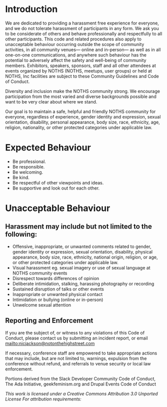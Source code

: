 # Introduction

We are dedicated to providing a harassment­ free experience for everyone, and we do not tolerate harassment of participants in any form. We ask you to be considerate of others and behave professionally and respectfully to all other participants. This code and related procedures also apply to unacceptable behaviour occurring outside the scope of community activities, in all community venues— online and in-person— as well as in all one-on-one communications, and anywhere such behaviour has the potential to adversely affect the safety and well-being of community members. Exhibitors, speakers, sponsors, staff and all other attendees at events organized by NOTHS (NOTHS, meetups, user groups) or held at NOTHS, Inc facilities are subject to these Community Guidelines and Code of Conduct.

Diversity and inclusion make the NOTHS community strong. We encourage participation from the most varied and diverse backgrounds possible and want to be very clear about where we stand.

Our goal is to maintain a safe, helpful and friendly NOTHS community for everyone, regardless of experience, gender identity and expression, sexual orientation, disability, personal appearance, body size, race, ethnicity, age, religion, nationality, or other protected categories under applicable law.

# Expected Behaviour

* Be professional.
* Be responsible.
* Be welcoming.
* Be kind.
* Be respectful of other viewpoints and ideas.
* Be supportive and look out for each other.

# Unacceptable Behaviour

## Harassment may include but not limited to the following:

* Offensive, inappropriate, or unwanted comments related to gender, gender identity or expression, sexual orientation, disability, physical appearance, body size, race, ethnicity, national origin, religion, or age, or other protected categories under applicable law.
* Visual harassment eg. sexual imagery or use of sexual language at NOTHS community events
* Disrespect towards differences of opinion
* Deliberate intimidation, stalking, harassing photography or recording
* Sustained disruption of talks or other events
* Inappropriate or unwanted physical contact
* Intimidation or bullying (online or in-person)
* Unwelcome sexual attention

## Reporting and Enforcement

If you are the subject of, or witness to any violations of this Code of Conduct, please contact us by submitting an incident report, or email <mailto:nicjackson@notonthehighstreet.com>

If necessary, conference staff are empowered to take appropriate actions that may include, but are not limited to, warnings, expulsion from the conference without refund, and referrals to venue security or local law enforcement.

Portions derived from the Slack Developer Community Code of Conduct, The Ada Initiative, geekfeminism.org and Drupal Events Code of Conduct

*This work is licensed under a Creative Commons Attribution 3.0 Unported License For attribution requirements:*
